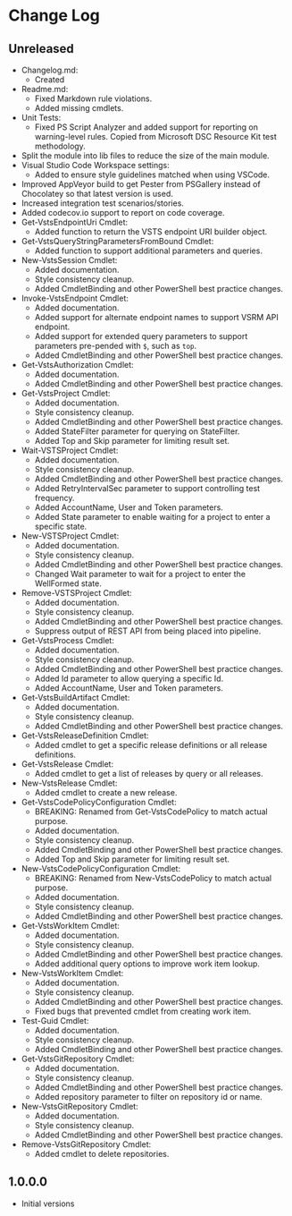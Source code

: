 # Change Log

## Unreleased

- Changelog.md:
  - Created
- Readme.md:
  - Fixed Markdown rule violations.
  - Added missing cmdlets.
- Unit Tests:
  - Fixed PS Script Analyzer and added support for reporting on
    warning-level rules. Copied from Microsoft DSC Resource Kit
    test methodology.
- Split the module into lib files to reduce the size of the main
  module.
- Visual Studio Code Workspace settings:
  - Added to ensure style guidelines matched when using VSCode.
- Improved AppVeyor build to get Pester from PSGallery instead
  of Chocolatey so that latest version is used.
- Increased integration test scenarios/stories.
- Added codecov.io support to report on code coverage.
- Get-VstsEndpointUri Cmdlet:
  - Added function to return the VSTS endpoint URI builder object.
- Get-VstsQueryStringParametersFromBound Cmdlet:
  - Added function to support additional parameters and queries.
- New-VstsSession Cmdlet:
  - Added documentation.
  - Style consistency cleanup.
  - Added CmdletBinding and other PowerShell best practice changes.
- Invoke-VstsEndpoint Cmdlet:
  - Added documentation.
  - Added support for alternate endpoint names to support VSRM
    API endpoint.
  - Added support for extended query parameters to support
    parameters pre-pended with `$`, such as `top`.
  - Added CmdletBinding and other PowerShell best practice changes.
- Get-VstsAuthorization Cmdlet:
  - Added documentation.
  - Added CmdletBinding and other PowerShell best practice changes.
- Get-VstsProject Cmdlet:
  - Added documentation.
  - Style consistency cleanup.
  - Added CmdletBinding and other PowerShell best practice changes.
  - Added StateFilter parameter for querying on StateFilter.
  - Added Top and Skip parameter for limiting result set.
- Wait-VSTSProject Cmdlet:
  - Added documentation.
  - Style consistency cleanup.
  - Added CmdletBinding and other PowerShell best practice changes.
  - Added RetryIntervalSec parameter to support controlling test
    frequency.
  - Added AccountName, User and Token parameters.
  - Added State parameter to enable waiting for a project to enter
    a specific state.
- New-VSTSProject Cmdlet:
  - Added documentation.
  - Style consistency cleanup.
  - Added CmdletBinding and other PowerShell best practice changes.
  - Changed Wait parameter to wait for a project to enter the
    WellFormed state.
- Remove-VSTSProject Cmdlet:
  - Added documentation.
  - Style consistency cleanup.
  - Added CmdletBinding and other PowerShell best practice changes.
  - Suppress output of REST API from being placed into pipeline.
- Get-VstsProcess Cmdlet:
  - Added documentation.
  - Style consistency cleanup.
  - Added CmdletBinding and other PowerShell best practice changes.
  - Added Id parameter to allow querying a specific Id.
  - Added AccountName, User and Token parameters.
- Get-VstsBuildArtifact Cmdlet:
  - Added documentation.
  - Style consistency cleanup.
  - Added CmdletBinding and other PowerShell best practice changes.
- Get-VstsReleaseDefinition Cmdlet:
  - Added cmdlet to get a specific release definitions or all
    release definitions.
- Get-VstsRelease Cmdlet:
  - Added cmdlet to get a list of releases by query or all
    releases.
- New-VstsRelease Cmdlet:
  - Added cmdlet to create a new release.
- Get-VstsCodePolicyConfiguration Cmdlet:
  - BREAKING: Renamed from Get-VstsCodePolicy to match actual purpose.
  - Added documentation.
  - Style consistency cleanup.
  - Added CmdletBinding and other PowerShell best practice changes.
  - Added Top and Skip parameter for limiting result set.
- New-VstsCodePolicyConfiguration Cmdlet:
  - BREAKING: Renamed from New-VstsCodePolicy to match actual purpose.
  - Added documentation.
  - Style consistency cleanup.
  - Added CmdletBinding and other PowerShell best practice changes.
- Get-VstsWorkItem Cmdlet:
  - Added documentation.
  - Style consistency cleanup.
  - Added CmdletBinding and other PowerShell best practice changes.
  - Added additional query options to improve work item lookup.
- New-VstsWorkItem Cmdlet:
  - Added documentation.
  - Style consistency cleanup.
  - Added CmdletBinding and other PowerShell best practice changes.
  - Fixed bugs that prevented cmdlet from creating work item.
- Test-Guid Cmdlet:
  - Added documentation.
  - Style consistency cleanup.
  - Added CmdletBinding and other PowerShell best practice changes.
- Get-VstsGitRepository Cmdlet:
  - Added documentation.
  - Style consistency cleanup.
  - Added CmdletBinding and other PowerShell best practice changes.
  - Added repository parameter to filter on repository id or name.
- New-VstsGitRepository Cmdlet:
  - Added documentation.
  - Style consistency cleanup.
  - Added CmdletBinding and other PowerShell best practice changes.
- Remove-VstsGitRepository Cmdlet:
  - Added cmdlet to delete repositories.

## 1.0.0.0

- Initial versions
